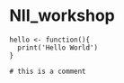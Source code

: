 # NII_workshop


```{R Basics}
hello <- function(){
  print('Hello World')
}

# this is a comment



```

